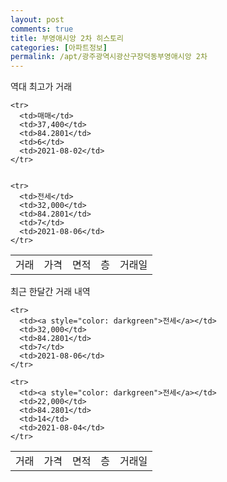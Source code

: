 ```yaml
---
layout: post
comments: true
title: 부영애시앙 2차 히스토리
categories: [아파트정보]
permalink: /apt/광주광역시광산구장덕동부영애시앙 2차
---
```


역대 최고가 거래
<table class="sortable">
    <tr>
      <td>거래</td>
      <td>가격</td>
      <td>면적</td>
      <td>층</td>
      <td>거래일</td>
    </tr>
    
    <tr>
      <td>매매</td>
      <td>37,400</td>
      <td>84.2801</td>
      <td>6</td>
      <td>2021-08-02</td>
    </tr>
        
    
    <tr>
      <td>전세</td>
      <td>32,000</td>
      <td>84.2801</td>
      <td>7</td>
      <td>2021-08-06</td>
    </tr>
        
    
</table>

최근 한달간 거래 내역

<font size='small'>
<table class="sortable">
    <tr>
      <td>거래</td>
      <td>가격</td>
      <td>면적</td>
      <td>층</td>
      <td>거래일</td>
    </tr>

    <tr>
      <td><a style="color: darkgreen">전세</a></td>
      <td>32,000</td>
      <td>84.2801</td>
      <td>7</td>
      <td>2021-08-06</td>
    </tr>
      
    <tr>
      <td><a style="color: darkgreen">전세</a></td>
      <td>22,000</td>
      <td>84.2801</td>
      <td>14</td>
      <td>2021-08-04</td>
    </tr>
      
</table>
</font>


